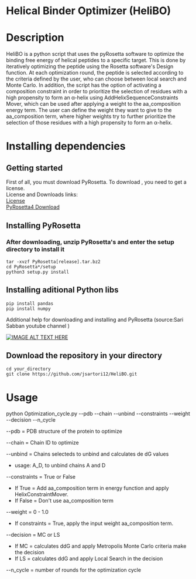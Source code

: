 # Helical Binder Optimizer (HeliBO)
# Description
HeliBO is a python script that uses the pyRosetta software to optimize the binding free energy of helical peptides to a specific target. This is done by iteratively optimizing the peptide using the Rosetta software's Design function. At each optimization round, the peptide is selected according to the criteria defined by the user, who can choose between local search and Monte Carlo. In addition, the script has the option of activating a composition constraint in order to prioritize the selection of residues with a high propensity to form an α-helix using AddHelixSequenceConstraints Mover, which can be used after applying a weight to the aa_composition energy term. The user can define the weight they want to give to the aa_composition term, where higher weights try to further prioritize the selection of those residues with a high propensity to form an α-helix.




# Installing dependencies

## Getting started

First of all, you must download PyRosetta. To download , you need to get a license.
<br />
License and Downloads links:
<br />
[License](https://www.rosettacommons.org/software/license-and-download)
<br />
[PyRosetta4 Download](https://graylab.jhu.edu/download/PyRosetta4/archive/release/)



## Installing PyRosetta
### After downloading, unzip PyRosetta's and enter the setup directory to install it
```
tar -xvzf PyRosetta[release].tar.bz2
cd PyRosetta*/setup
python3 setup.py install
```
## Installing aditional Python libs
```
pip install pandas
pip install numpy
```

Additional help for downloading and installing and PyRosetta (source:Sari Sabban youtube channel )

[![IMAGE ALT TEXT HERE](https://img.youtube.com/vi/UEaFmUMEL9c/0.jpg)](https://www.youtube.com/watch?v=UEaFmUMEL9c)


## Download the repository in your directory


```
cd your_directory
git clone https://github.com/jsartori12/HeliBO.git
```



# Usage

python Optimization_cycle.py --pdb  --chain  --unbind  --constraints  --weight  --decision  --n_cycle 

--pdb = PDB structure of the protein to optimize

--chain = Chain ID to optimize

--unbind = Chains selecteds to unbind and calculates de dG values
  - usage: A_D, to unbind chains A and D 

--constraints = True or False
  - If True = Add aa_composition term in energy function and apply HelixConstraintMover.
  - If False = Don't use aa_composition term
  
--weight = 0 - 1.0
  - If constraints = True, apply the input weight aa_composition term.

--decision = MC or LS
  - If MC = calculates ddG and apply Metropolis Monte Carlo criteria make the decision
  - If LS = calculates ddG and apply Local Search in the decision

--n_cycle = number of rounds for the optimization cycle
